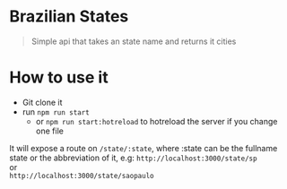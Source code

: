 # Brazilian States
> Simple api that takes an state name and returns it cities

# How to use it
- Git clone it
- run ``npm run start``
  - or ``npm run start:hotreload`` to hotreload the server if you change one file

It will expose a route on ``/state/:state``, where :state can be the fullname state or the abbreviation of it, e.g:
``http://localhost:3000/state/sp``  
or  
``http://localhost:3000/state/saopaulo``